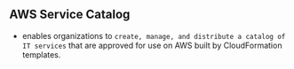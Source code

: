 AWS Service Catalog
---

- enables organizations to `create, manage, and distribute a catalog of IT services` that are approved for use on AWS built by CloudFormation templates.

